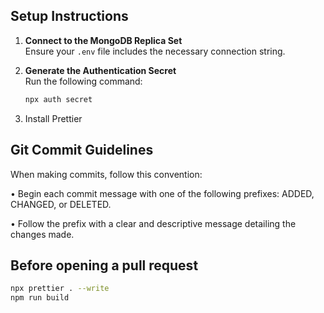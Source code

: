## Setup Instructions

1. **Connect to the MongoDB Replica Set**  
   Ensure your `.env` file includes the necessary connection string.

2. **Generate the Authentication Secret**  
   Run the following command:  

   ```bash
   npx auth secret
   ```

3. Install Prettier

## Git Commit Guidelines

When making commits, follow this convention:

• Begin each commit message with one of the following prefixes: ADDED, CHANGED, or DELETED.

• Follow the prefix with a clear and descriptive message detailing the changes made.

## Before opening a pull request

```bash
npx prettier . --write
npm run build
```
